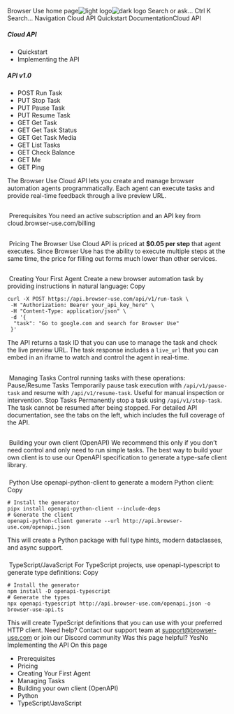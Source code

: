 Browser Use home page![light logo](https://mintlify.s3.us-west-1.amazonaws.com/browseruse-0aece648/logo/light.svg)![dark logo](https://mintlify.s3.us-west-1.amazonaws.com/browseruse-0aece648/logo/dark.svg)
Search or ask...
Ctrl K
Search...
Navigation
Cloud API
Quickstart
DocumentationCloud API
##### Cloud API
  * Quickstart
  * Implementing the API


##### API v1.0
  * POST
Run Task
  * PUT
Stop Task
  * PUT
Pause Task
  * PUT
Resume Task
  * GET
Get Task
  * GET
Get Task Status
  * GET
Get Task Media
  * GET
List Tasks
  * GET
Check Balance
  * GET
Me
  * GET
Ping


The Browser Use Cloud API lets you create and manage browser automation agents programmatically. Each agent can execute tasks and provide real-time feedback through a live preview URL.
## 
​
Prerequisites
You need an active subscription and an API key from cloud.browser-use.com/billing
## 
​
Pricing
The Browser Use Cloud API is priced at **$0.05 per step** that agent executes.
Since Browser Use has the ability to execute multiple steps at the same time, the price for filling out forms much lower than other services.
## 
​
Creating Your First Agent
Create a new browser automation task by providing instructions in natural language:
Copy
```
curl -X POST https://api.browser-use.com/api/v1/run-task \
 -H "Authorization: Bearer your_api_key_here" \
 -H "Content-Type: application/json" \
 -d '{
  "task": "Go to google.com and search for Browser Use"
 }'

```

The API returns a task ID that you can use to manage the task and check the live preview URL.
The task response includes a `live_url` that you can embed in an iframe to watch and control the agent in real-time.
## 
​
Managing Tasks
Control running tasks with these operations:
Pause/Resume Tasks
Temporarily pause task execution with `/api/v1/pause-task` and resume with `/api/v1/resume-task`. Useful for manual inspection or intervention.
Stop Tasks
Permanently stop a task using `/api/v1/stop-task`. The task cannot be resumed after being stopped.
For detailed API documentation, see the tabs on the left, which includes the full coverage of the API.
## 
​
Building your own client (OpenAPI)
We recommend this only if you don’t need control and only need to run simple tasks.
The best way to build your own client is to use our OpenAPI specification to generate a type-safe client library.
### 
​
Python
Use openapi-python-client to generate a modern Python client:
Copy
```
# Install the generator
pipx install openapi-python-client --include-deps
# Generate the client
openapi-python-client generate --url http://api.browser-use.com/openapi.json

```

This will create a Python package with full type hints, modern dataclasses, and async support.
### 
​
TypeScript/JavaScript
For TypeScript projects, use openapi-typescript to generate type definitions:
Copy
```
# Install the generator
npm install -D openapi-typescript
# Generate the types
npx openapi-typescript http://api.browser-use.com/openapi.json -o browser-use-api.ts

```

This will create TypeScript definitions that you can use with your preferred HTTP client.
Need help? Contact our support team at support@browser-use.com or join our Discord community
Was this page helpful?
YesNo
Implementing the API
On this page
  * Prerequisites
  * Pricing
  * Creating Your First Agent
  * Managing Tasks
  * Building your own client (OpenAPI)
  * Python
  * TypeScript/JavaScript


